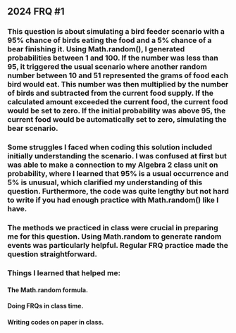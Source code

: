 ## 2024 FRQ #1

### This question is about simulating a bird feeder scenario with a 95% chance of birds eating the food and a 5% chance of a bear finishing it. Using Math.random(), I generated probabilities between 1 and 100. If the number was less than 95, it triggered the usual scenario where another random number between 10 and 51 represented the grams of food each bird would eat. This number was then multiplied by the number of birds and subtracted from the current food supply. If the calculated amount exceeded the current food, the current food would be set to zero. If the initial probability was above 95, the current food would be automatically set to zero, simulating the bear scenario.

###    Some struggles I faced when coding this solution included initially understanding the scenario. I was confused at first but was able to make a connection to my Algebra 2 class unit on probability, where I learned that 95% is a usual occurrence and 5% is unusual, which clarified my understanding of this question. Furthermore, the code was quite lengthy but not hard to write if you had enough practice with Math.random() like I have.

###    The methods we practiced in class were crucial in preparing me for this question. Using Math.random to generate random events was particularly helpful. Regular FRQ practice made the question straightforward.

### Things I learned that helped me:
####   The Math.random formula.
####   Doing FRQs in class time.
####   Writing codes on paper in class.
